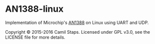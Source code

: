 # AN1388-linux

Implementation of Microchip's [AN1388][an1388] on Linux using UART and UDP.

Copyright &copy; 2015-2016 Camil Staps. Licensed under GPL v3.0, see the LICENSE file for more details.

  [an1388]: http://ww1.microchip.com/downloads/en/AppNotes/01388B.pdf

